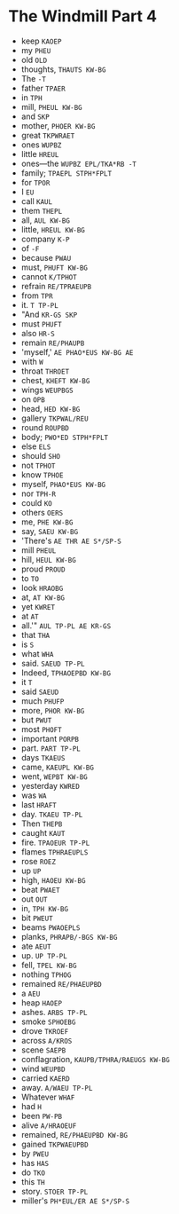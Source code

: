 # The Windmill Part 4

* keep `KAOEP`
* my `PHEU`
* old `OLD`
* thoughts, `THAUTS KW-BG`
* The `-T`
* father `TPAER`
* in `TPH`
* mill, `PHEUL KW-BG`
* and `SKP`
* mother, `PHOER KW-BG`
* great `TKPWRAET`
* ones `WUPBZ`
* little `HREUL`
* ones—the `WUPBZ EPL/TKA*RB -T`
* family; `TPAEPL STPH*FPLT`
* for `TPOR`
* I `EU`
* call `KAUL`
* them `THEPL`
* all, `AUL KW-BG`
* little, `HREUL KW-BG`
* company `K-P`
* of `-F`
* because `PWAU`
* must, `PHUFT KW-BG`
* cannot `K/TPHOT`
* refrain `RE/TPRAEUPB`
* from `TPR`
* it. `T TP-PL`
* "And `KR-GS SKP`
* must `PHUFT`
* also `HR-S`
* remain `RE/PHAUPB`
* 'myself,' `AE PHAO*EUS KW-BG AE`
* with `W`
* throat `THROET`
* chest, `KHEFT KW-BG`
* wings `WEUPBGS`
* on `OPB`
* head, `HED KW-BG`
* gallery `TKPWAL/REU`
* round `ROUPBD`
* body; `PWO*ED STPH*FPLT`
* else `ELS`
* should `SHO`
* not `TPHOT`
* know `TPHOE`
* myself, `PHAO*EUS KW-BG`
* nor `TPH-R`
* could `KO`
* others `OERS`
* me, `PHE KW-BG`
* say, `SAEU KW-BG`
* 'There's `AE THR AE S*/SP-S`
* mill `PHEUL`
* hill, `HEUL KW-BG`
* proud `PROUD`
* to `TO`
* look `HRAOBG`
* at, `AT KW-BG`
* yet `KWRET`
* at `AT`
* all.'" `AUL TP-PL AE KR-GS`
* that `THA`
* is `S`
* what `WHA`
* said. `SAEUD TP-PL`
* Indeed, `TPHAOEPBD KW-BG`
* it `T`
* said `SAEUD`
* much `PHUFP`
* more, `PHOR KW-BG`
* but `PWUT`
* most `PHOFT`
* important `PORPB`
* part. `PART TP-PL`
* days `TKAEUS`
* came, `KAEUPL KW-BG`
* went, `WEPBT KW-BG`
* yesterday `KWRED`
* was `WA`
* last `HRAFT`
* day. `TKAEU TP-PL`
* Then `THEPB`
* caught `KAUT`
* fire. `TPAOEUR TP-PL`
* flames `TPHRAEUPLS`
* rose `ROEZ`
* up `UP`
* high, `HAOEU KW-BG`
* beat `PWAET`
* out `OUT`
* in, `TPH KW-BG`
* bit `PWEUT`
* beams `PWAOEPLS`
* planks, `PHRAPB/-BGS KW-BG`
* ate `AEUT`
* up. `UP TP-PL`
* fell, `TPEL KW-BG`
* nothing `TPHOG`
* remained `RE/PHAEUPBD`
* a `AEU`
* heap `HAOEP`
* ashes. `ARBS TP-PL`
* smoke `SPHOEBG`
* drove `TKROEF`
* across `A/KROS`
* scene `SAEPB`
* conflagration, `KAUPB/TPHRA/RAEUGS KW-BG`
* wind `WEUPBD`
* carried `KAERD`
* away. `A/WAEU TP-PL`
* Whatever `WHAF`
* had `H`
* been `PW-PB`
* alive `A/HRAOEUF`
* remained, `RE/PHAEUPBD KW-BG`
* gained `TKPWAEUPBD`
* by `PWEU`
* has `HAS`
* do `TKO`
* this `TH`
* story. `STOER TP-PL`
* miller's `PH*EUL/ER AE S*/SP-S`
